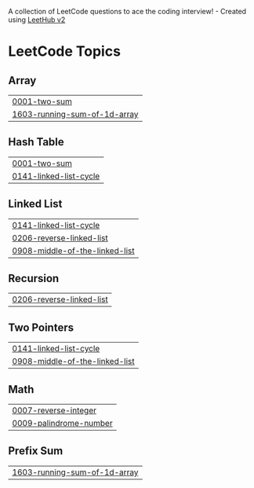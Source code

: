 A collection of LeetCode questions to ace the coding interview! - Created using [LeetHub v2](https://github.com/arunbhardwaj/LeetHub-2.0)
<!---LeetCode Topics Start-->
# LeetCode Topics
## Array
|  |
| ------- |
| [0001-two-sum](https://github.com/priyamm704/DSA-in-java/tree/master/0001-two-sum) |
| [1603-running-sum-of-1d-array](https://github.com/priyamm704/DSA-in-java/tree/master/1603-running-sum-of-1d-array) |
## Hash Table
|  |
| ------- |
| [0001-two-sum](https://github.com/priyamm704/DSA-in-java/tree/master/0001-two-sum) |
| [0141-linked-list-cycle](https://github.com/priyamm704/DSA-in-java/tree/master/0141-linked-list-cycle) |
## Linked List
|  |
| ------- |
| [0141-linked-list-cycle](https://github.com/priyamm704/DSA-in-java/tree/master/0141-linked-list-cycle) |
| [0206-reverse-linked-list](https://github.com/priyamm704/DSA-in-java/tree/master/0206-reverse-linked-list) |
| [0908-middle-of-the-linked-list](https://github.com/priyamm704/DSA-in-java/tree/master/0908-middle-of-the-linked-list) |
## Recursion
|  |
| ------- |
| [0206-reverse-linked-list](https://github.com/priyamm704/DSA-in-java/tree/master/0206-reverse-linked-list) |
## Two Pointers
|  |
| ------- |
| [0141-linked-list-cycle](https://github.com/priyamm704/DSA-in-java/tree/master/0141-linked-list-cycle) |
| [0908-middle-of-the-linked-list](https://github.com/priyamm704/DSA-in-java/tree/master/0908-middle-of-the-linked-list) |
## Math
|  |
| ------- |
| [0007-reverse-integer](https://github.com/priyamm704/DSA-in-java/tree/master/0007-reverse-integer) |
| [0009-palindrome-number](https://github.com/priyamm704/DSA-in-java/tree/master/0009-palindrome-number) |
## Prefix Sum
|  |
| ------- |
| [1603-running-sum-of-1d-array](https://github.com/priyamm704/DSA-in-java/tree/master/1603-running-sum-of-1d-array) |
<!---LeetCode Topics End-->